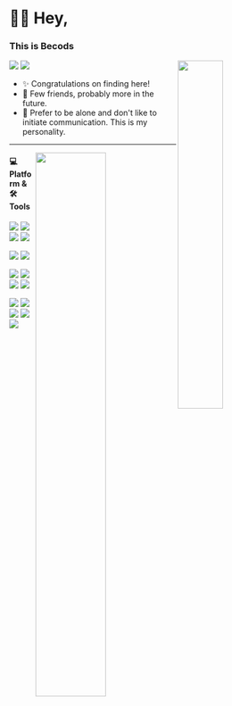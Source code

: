 # 👋🏻 Hey,

### This is Becods

<img width="40%" align="right" src="https://github-readme-stats.vercel.app/api?username=Becods&show_icons=true&hide_border=true" />

[![](https://img.shields.io/badge/-i@muir.fun-ea4335?style=flat-square&logo=gmail&logoColor=ffffff)](mailto:i@muir.fun) [![](https://img.shields.io/badge/-Becods-252a30?style=flat-square&logo=github&logoColor=white)](https://github.com/Becods/)
- ✨ Congratulations on finding here!
- 🚶 Few friends, probably more in the future.
- 💬 Prefer to be alone and don't like to initiate communication. This is my personality.

---

<img width="50%" align="right" src="https://cr-skills-chart-widget.azurewebsites.net/api/api?username=becods&width=800" />

#### 💻 Platform & 🛠Tools

[![](https://img.shields.io/badge/Windows-10-2376bc?style=flat-square&logo=windows&logoColor=ffffff)](https://www.microsoft.com/windows/get-windows-10)
[![](https://img.shields.io/badge/Debian-12-c70137?style=flat-square&logo=debian&logoColor=ffffff)](https://www.debian.org/)
[![](https://img.shields.io/badge/Docker-20-0193d7?style=flat-square&logo=docker&logoColor=ffffff)](https://www.docker.com/)
[![](https://img.shields.io/badge/Proxmox-7-e57000?style=flat-square&logo=proxmox&logoColor=ffffff)](https://proxmox.com/)

[![](https://img.shields.io/badge/IDE-Visual%20Studio%20Code-blue?style=flat-square&logo=visual-studio-code&logoColor=ffffff)](https://code.visualstudio.com/)
[![](https://img.shields.io/badge/Editor-Markdown-22b5ab?style=flat-square&logo=markdown&logoColor=ffffff)](https://www.markdownguide.org/)

[![](https://img.shields.io/badge/-PlatformIO-f77b00?style=flat-square&logo=platformio&logoColor=ffffff)](https://platformio.org/)
[![](https://img.shields.io/badge/-HTML5-E34F26?style=flat-square&logo=html5&logoColor=ffffff)](https://html.spec.whatwg.org/)
[![](https://img.shields.io/badge/-CSS3-1572B6?style=flat-square&logo=css3&logoColor=ffffff)](https://www.w3.org/Style/CSS/)
[![](https://img.shields.io/badge/-JavaScript-f7e018?style=flat-square&logo=javascript&logoColor=ffffff)](https://www.ecma-international.org/)

[![](https://img.shields.io/badge/-Git-f05032?style=flat-square&logo=git&logoColor=ffffff)](https://git-scm.com/)
[![](https://img.shields.io/badge/-Python-3f7cad?style=flat-square&logo=python&logoColor=ffffff)](https://www.python.org/)
[![](https://img.shields.io/badge/-Node.js-43853d?style=flat-square&logo=node.js&logoColor=ffffff)](https://nodejs.org/)
[![](https://img.shields.io/badge/-MariaDB-0e6488?style=flat-square&logo=mariadb&logoColor=ffffff)](https://mariadb.com/)
[![](https://img.shields.io/badge/-Redis-d92b21?style=flat-square&logo=redis&logoColor=ffffff)](https://redis.io/)



